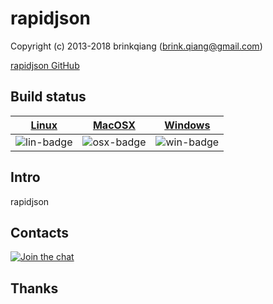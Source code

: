 # rapidjson

Copyright (c) 2013-2018 brinkqiang (brink.qiang@gmail.com)

[rapidjson GitHub](https://github.com/brinkqiang/rapidjson)

## Build status
| [Linux][lin-link] | [MacOSX][osx-link] | [Windows][win-link] |
| :---------------: | :----------------: | :-----------------: |
| ![lin-badge]      | ![osx-badge]       | ![win-badge]        |

[lin-badge]: https://travis-ci.org/brinkqiang/rapidjson.svg?branch=master "Travis build status"
[lin-link]:  https://travis-ci.org/brinkqiang/rapidjson "Travis build status"
[osx-badge]: https://travis-ci.org/brinkqiang/rapidjson.svg?branch=master "Travis build status"
[osx-link]:  https://travis-ci.org/brinkqiang/rapidjson "Travis build status"
[win-badge]: https://ci.appveyor.com/api/projects/status/github/brinkqiang/rapidjson?branch=master&svg=true "AppVeyor build status"
[win-link]:  https://ci.appveyor.com/project/brinkqiang/rapidjson "AppVeyor build status"

## Intro
rapidjson

## Contacts
[![Join the chat](https://badges.gitter.im/brinkqiang/rapidjson/Lobby.svg)](https://gitter.im/brinkqiang/rapidjson)

## Thanks
